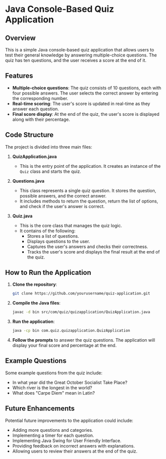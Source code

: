 # Java Console-Based Quiz Application

## Overview

This is a simple Java console-based quiz application that allows users to test their general knowledge by answering multiple-choice questions. The quiz has ten questions, and the user receives a score at the end of it.

## Features

- **Multiple-choice questions**: The quiz consists of 10 questions, each with four possible answers. The user selects the correct answer by entering the corresponding number.
- **Real-time scoring**: The user's score is updated in real-time as they answer each question.
- **Final score display**: At the end of the quiz, the user's score is displayed along with their percentage.

## Code Structure

The project is divided into three main files:

1. **QuizApplication.java**
   - This is the entry point of the application. It creates an instance of the `Quiz` class and starts the quiz.

2. **Questions.java**
   - This class represents a single quiz question. It stores the question, possible answers, and the correct answer.
   - It includes methods to return the question, return the list of options, and check if the user's answer is correct.

3. **Quiz.java**
   - This is the core class that manages the quiz logic.
   - It contains of the following:
     - Stores a list of questions.
     - Displays questions to the user.
     - Captures the user's answers and checks their correctness.
     - Tracks the user's score and displays the final result at the end of the quiz.

## How to Run the Application

1. **Clone the repository**:
   ```bash
   git clone https://github.com/yourusername/quiz-application.git
   ```
   
2. **Compile the Java files**:
   ```bash
   javac -d bin src/com/quiz/quizapplication/QuizApplication.java
   ```
   
3. **Run the application**:
   ```bash
   java -cp bin com.quiz.quizapplication.QuizApplication
   ```

4. **Follow the prompts** to answer the quiz questions. The application will display your final score and percentage at the end.

## Example Questions

Some example questions from the quiz include:

- In what year did the Great October Socialist Take Place?
- Which river is the longest in the world?
- What does "Carpe Diem" mean in Latin?

## Future Enhancements

Potential future improvements to the application could include:

- Adding more questions and categories.
- Implementing a timer for each question.
- Implementing Java Swing for User Friendly Interface.
- Providing feedback on incorrect answers with explanations.
- Allowing users to review their answers at the end of the quiz.
